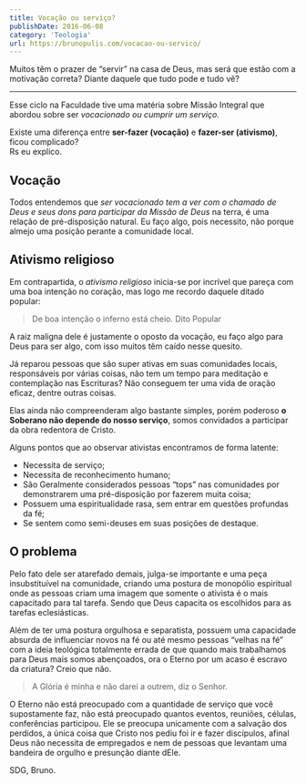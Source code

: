 ```yaml
---
title: Vocação ou serviço?
publishDate: 2016-06-08
category: 'Teologia'
url: https://brunopulis.com/vocacao-ou-servico/
---
```


Muitos têm o prazer de “servir” na casa de Deus, mas será que estão com a motivação correta? Diante daquele que tudo pode e tudo vê?

---

Esse ciclo na Faculdade tive uma matéria sobre Missão Integral que abordou sobre ser *vocacionado ou cumprir um serviço.*

Existe uma diferença entre **ser-fazer (vocação)** e **fazer-ser (ativismo)**, ficou complicado?  
Rs eu explico.

## Vocação

Todos entendemos que *ser vocacionado tem a ver com o chamado de Deus e seus dons para participar da Missão de Deus* na terra, é uma relação de pré-disposição natural. Eu faço algo, pois necessito, não porque almejo uma posição perante a comunidade local.

## Ativismo religioso

Em contrapartida, o *ativismo religioso* inicia-se por incrível que pareça com uma boa intenção no coração, mas logo me recordo daquele ditado popular:

> De boa intenção o inferno está cheio.
> Dito Popular

A raiz maligna dele é justamente o oposto da vocação, eu faço algo para Deus para ser algo, com isso muitos têm caído nesse quesito.

Já reparou pessoas que são super ativas em suas comunidades locais, responsáveis por várias coisas, não tem um tempo para meditação e contemplação nas Escrituras? Não conseguem ter uma vida de oração eficaz, dentre outras coisas.

Elas ainda não compreenderam algo bastante simples, porém poderoso **o Soberano não depende do nosso serviço**, somos convidados a participar da obra redentora de Cristo.

Alguns pontos que ao observar ativistas encontramos de forma latente:

- Necessita de serviço;
- Necessita de reconhecimento humano;
- São Geralmente considerados pessoas “tops” nas comunidades por demonstrarem uma pré-disposição por fazerem muita coisa;
- Possuem uma espiritualidade rasa, sem entrar em questões profundas da fé;
- Se sentem como semi-deuses em suas posições de destaque.

## O problema

Pelo fato dele ser atarefado demais, julga-se importante e uma peça insubstituível na comunidade, criando uma postura de monopólio espiritual onde as pessoas criam uma imagem que somente o ativista é o mais capacitado para tal tarefa. Sendo que Deus capacita os escolhidos para as tarefas eclesiásticas.

Além de ter uma postura orgulhosa e separatista, possuem uma capacidade absurda de influenciar novos na fé ou até mesmo pessoas “velhas na fé” com a ideia teológica totalmente errada de que quando mais trabalhamos para Deus mais somos abençoados, ora o Eterno por um acaso é escravo da criatura? Creio que não.

> A Glória é minha e não darei a outrem, diz o Senhor.

O Eterno não está preocupado com a quantidade de serviço que você supostamente faz, não está preocupado quantos eventos, reuniões, células, conferências participou. Ele se preocupa unicamente com a salvação dos perdidos, a única coisa que Cristo nos pediu foi ir e fazer discípulos, afinal Deus não necessita de empregados e nem de pessoas que levantam uma bandeira de orgulho e presunção diante dEle.

SDG,
Bruno.
